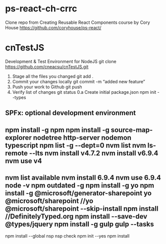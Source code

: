 # ps-react-ch-crrc
Clone repo from Creating Reusable React Components course by Cory House
https://github.com/coryhouse/ps-react/

# cnTestJS
Development &amp; Test Environment for NodeJS
git clone https://github.com/cneacsu/cnTestJS.git

1. Stage all the files you changed
git add .
2. Commit your changes locally
git commit -m “added new feature”
3. Push your work to Github
git push
0. Verify list of changes
git status
0.a Create initial package.json
npm init --types

SPFx: optional development environment
---------
npm install -g npm
npm install -g source-map-explorer nodetree http-server nodemon typescript
npm list -g --dept=0
nvm list
nvm ls-remote --lts
nvm install v4.7.2
nvm install v6.9.4
nvm use v4
---------
nvm list available
nvm install 6.9.4
nvm use 6.9.4
node -v
npm outdated -g
npm install -g yo
npm install -g @microsoft/generator-sharepoint
yo @microsoft/sharepoint
//yo @microsoft/sharepoint --skip-install
npm install
//DefinitelyTyped.org
npm install --save-dev @types/jquery
npm install -g gulp
gulp --tasks
---------
npm install --global nsp
nsp check
npm init --yes
npm install
